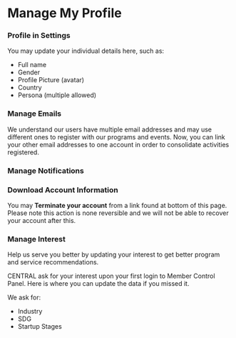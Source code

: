 # Manage My Profile

### Profile in Settings

You may update your individual details here, such as:

* Full name
* Gender
* Profile Picture \(avatar\)
* Country
* Persona \(multiple allowed\)

### Manage Emails

We understand our users have multiple email addresses and may use different ones to register with our programs and events. Now, you can link your other email addresses to one account in order to consolidate activities registered.

### Manage Notifications

### Download Account Information

You may **Terminate your account** from a link found at bottom of this page. Please note this action is none reversible and we will not be able to recover your account after this.

### Manage Interest

Help us serve you better by updating your interest to get better program and service recommendations. 

CENTRAL ask for your interest upon your first login to Member Control Panel. Here is where you can update the data if you missed it.

We ask for:

* Industry
* SDG
* Startup Stages



